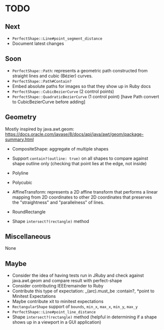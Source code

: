 # TODO

## Next

- `PerfectShape::Line#point_segment_distance`
- Document latest changes

## Soon

- `PerfectShape::Path`: represents a geometric path constructed from straight lines and cubic (Bézier) curves.
- `PerfectShape::Path#Contain?`
- Embed absolute paths for images so that they show up in Ruby docs
- `PerfectShape::CubicBezierCurve` (2 control points)
- `PerfectShape::QuadraticBezierCurve` (1 control point) [have Path convert to CubicBezierCurve before adding]

## Geometry

Mostly inspired by java.awt.geom: https://docs.oracle.com/javase/8/docs/api/java/awt/geom/package-summary.html

- CompositeShape: aggregate of multiple shapes
- Support `contain?(outline: true)` on all shapes to compare against shape outline only (checking that point lies at the edge, not inside)
- Polyline
- Polycubic
- AffineTransform: represents a 2D affine transform that performs a linear mapping from 2D coordinates to other 2D coordinates that preserves the "straightness" and "parallelness" of lines.

- RoundRectangle
- Shape `intersect?(rectangle)` method

## Miscellaneous

None

## Maybe

- Consider the idea of having tests run in JRuby and check against java.awt.geom and compare result with perfect-shape
- Consider contributing IEEEremainder to Ruby
- Contribute this type of expectation: _(arc).must_be :contain?, *point to Minitest Expectations
- Maybe contribute xit to minitest expectations
- `RectangularShape` support of `bounds`, `min_x`, `max_x`, `min_y`, `max_y`
- `PerfectShape::Line#point_line_distance`
- Shape `intersect?(rectangle)` method (helpful in determining if a shape shows up in a viewport in a GUI application)
